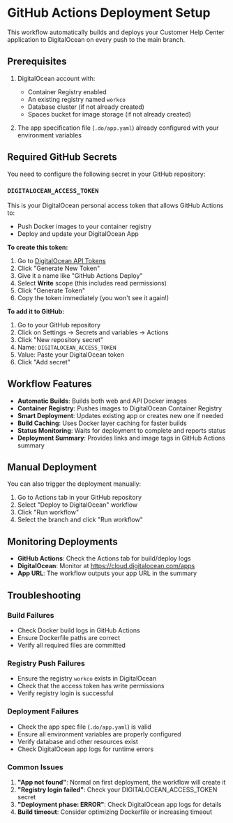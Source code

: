 # GitHub Actions Deployment Setup

This workflow automatically builds and deploys your Customer Help Center application to DigitalOcean on every push to the main branch.

## Prerequisites

1. DigitalOcean account with:
   - Container Registry enabled
   - An existing registry named `workco`
   - Database cluster (if not already created)
   - Spaces bucket for image storage (if not already created)

2. The app specification file (`.do/app.yaml`) already configured with your environment variables

## Required GitHub Secrets

You need to configure the following secret in your GitHub repository:

### `DIGITALOCEAN_ACCESS_TOKEN`

This is your DigitalOcean personal access token that allows GitHub Actions to:
- Push Docker images to your container registry
- Deploy and update your DigitalOcean App

**To create this token:**

1. Go to [DigitalOcean API Tokens](https://cloud.digitalocean.com/account/api/tokens)
2. Click "Generate New Token"
3. Give it a name like "GitHub Actions Deploy"
4. Select **Write** scope (this includes read permissions)
5. Click "Generate Token"
6. Copy the token immediately (you won't see it again!)

**To add it to GitHub:**

1. Go to your GitHub repository
2. Click on Settings → Secrets and variables → Actions
3. Click "New repository secret"
4. Name: `DIGITALOCEAN_ACCESS_TOKEN`
5. Value: Paste your DigitalOcean token
6. Click "Add secret"

## Workflow Features

- **Automatic Builds**: Builds both web and API Docker images
- **Container Registry**: Pushes images to DigitalOcean Container Registry
- **Smart Deployment**: Updates existing app or creates new one if needed
- **Build Caching**: Uses Docker layer caching for faster builds
- **Status Monitoring**: Waits for deployment to complete and reports status
- **Deployment Summary**: Provides links and image tags in GitHub Actions summary

## Manual Deployment

You can also trigger the deployment manually:
1. Go to Actions tab in your GitHub repository
2. Select "Deploy to DigitalOcean" workflow
3. Click "Run workflow"
4. Select the branch and click "Run workflow"

## Monitoring Deployments

- **GitHub Actions**: Check the Actions tab for build/deploy logs
- **DigitalOcean**: Monitor at https://cloud.digitalocean.com/apps
- **App URL**: The workflow outputs your app URL in the summary

## Troubleshooting

### Build Failures
- Check Docker build logs in GitHub Actions
- Ensure Dockerfile paths are correct
- Verify all required files are committed

### Registry Push Failures
- Ensure the registry `workco` exists in DigitalOcean
- Check that the access token has write permissions
- Verify registry login is successful

### Deployment Failures
- Check the app spec file (`.do/app.yaml`) is valid
- Ensure all environment variables are properly configured
- Verify database and other resources exist
- Check DigitalOcean app logs for runtime errors

### Common Issues

1. **"App not found"**: Normal on first deployment, the workflow will create it
2. **"Registry login failed"**: Check your DIGITALOCEAN_ACCESS_TOKEN secret
3. **"Deployment phase: ERROR"**: Check DigitalOcean app logs for details
4. **Build timeout**: Consider optimizing Dockerfile or increasing timeout
